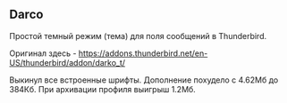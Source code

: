 ## Darco
Простой темный режим (тема) для поля сообщений в Thunderbird.
  
Оригинал здесь - <a href="https://addons.thunderbird.net/en-US/thunderbird/addon/darko_t/" target="_blank">https://addons.thunderbird.net/en-US/thunderbird/addon/darko_t/</a>
  
Выкинул все встроенные шрифты. Дополнение похудело с 4.62Мб до 384Кб. При архивации профиля выигрыш 1.2Мб.
